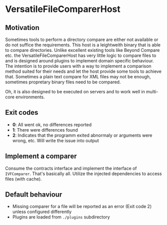# VersatileFileComparerHost

## Motivation
Sometimes tools to perform a directory compare are either not available or do not suffice the requirements.
This host is a leightweith binary that is able to compare directories. Unlike excellent existing tools like Beyond Compare etc. the VersatileFileComparerHost has very little logic to compare files to and is designed around plugins to implement domain specific behaviour.
The intention is to provide users with a way to implement a comparison method suited for their needs and let the host provide some tools to achieve that. Sometimes a plain text compare for XML files may not be enough, sometimes propretary binary files need to be compared.

Oh, it is also designed to be executed on servers and to work well in multi-core environments.

## Exit codes
* **0**: All went ok, no differences reported
* **1**: There were differences found
* **2**: Indicates that the programm exited abnormaly or arguments were wrong, etc. Will write the issue into output

## Implement a comparer
Consume the contracts interface and implement the interface of `IVFComparer`. That's basically all. Utilize the injected dependencies to access files (with cache).

## Default behaviour

* Missing comparer for a file will be reported as an error (Exit code 2) unless configured differently
* Plugins are loaded from `./plugins` subdirectory
